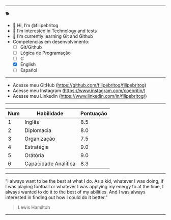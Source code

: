 ***
🐕
- 👋 Hi, I’m @filipebritog 
- 👀 I’m interested in Technology and tests
- 🌱 I’m currently learning Git and Github
- Competencias em desenvolvimento:
   - [ ]  Git/Github
   - [ ]  Lógica de Programação
   - [ ]  C
   - [X] English
   - [ ] Español
***


- Acesse meu GitHub (https://github.com/filipebritog/filipebritog)
- Acesse meu Instagram (https://www.instagram.com/coebritin/)
- Acesse meu Linkedin (https://www.linkedin.com/in/filipebritog/)
***

Num | Habilidade | Pontuação
---|---|---|
1|Inglês|8.5|
2|Diplomacia|8.0|
3|Organização|7.5|
4|Estratégia|9.0|
5|Orátória|9.0|
6|Capacidade Analítica|8.3|

***
“I always want to be the best at what I do. As a kid, whatever I was doing, if I was playing football or whatever I was applying my energy to at the time, I always wanted to do it to the best of my abilities. And I was always interested in finding out how I could do it better.”
>Lewis Hamilton
***

